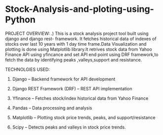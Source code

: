 # Stock-Analysis-and-ploting-using-Python

PROJECT OVERVIEW:
.) This is a stock analysis project tool built using django and django rest- framework. It fetches historical data of indexes of stocks over last 10 years with 1 day time frame.Data Visualization and plotting is done using Matplotlib library.It retrives stock data from Yahoo Finance API using yfincance and set API end point using DRF framework,to fetch the data by identifying peaks ,valleys,support and resistance.


TECHNOLGIES USED:
1. Django – Backend framework for API development

2. Django REST Framework (DRF) – REST API implementation

3. Yfinance – Fetches stock/index historical data from Yahoo Finance

4. Pandas – Data processing and analysis

5. Matplotlib – Plotting stock price trends, peaks, and support/resistance

6. Scipy – Detects peaks and valleys in stock price trends.






